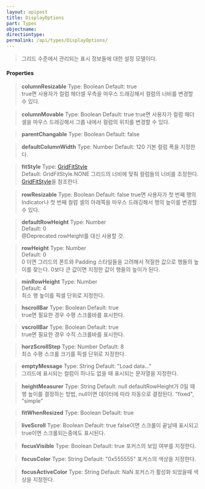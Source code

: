 ```yaml
---
layout: apipost
title: DisplayOptions
part: Types
objectname: 
directiontype: 
permalink: /api/types/DisplayOptions/
---
```



> 그리드 수준에서 관리되는 표시 정보들에 대한 설정 모델이다.

#### Properties

> **columnResizable**
> Type: Boolean 
> Default: true    
> true면 사용자가 컬럼 헤더셀 우측을 마우스 드래깅해서 컬럼의 너비를 변경할 수 있다.

> **columnMovable**
> Type: Boolean 
> Default: true 
> true면 사용자가 컬럼 헤더셀을 마우스 드래깅해서 그룹 내에서 컬럼의 위치를 변경할 수 있다.

> **parentChangable**
> Type: Boolean 
> Default: false 
> 

> **defaultColumnWidth**
> Type: Number 
> Default: 120
> 기본 컬럼 폭을 지정한다.

> **fitStyle**
> Type: [GridFitStyle](/api/types/)       
> Default: GridFitStyle.NONE 
> 그리드의 너비에 맞춰 컬럼들의 너비를 조정한다. [GridFitStyle](/api/types/)을 참조한다. 

> **rowResizable** 
> Type: Boolean 
> Default: false 
> true면 사용자가 첫 번째 행의 Indicator나 첫 번째 컬럼 셀의 아래쪽을 마우스 드래깅해서 행의 높이를 변경할 수 있다.  

> **defaultRowHeight** 
> Type: Number       
> Default: 0   
> @Deprecated rowHeight를 대신 사용할 것.

> **rowHeight** 
> Type: Number       
> Default: 0   
> 0 이면 그리드의 폰트와 Padding 스타일들을 고려해서 적절한 값으로 행들의 높이를 찾는다. 0보다 큰 값이면 지정한 값이 행들의 높이가 된다.   

> **minRowHeight** 
> Type: Number       
> Default: 4   
> 최소 행 높이를 픽셀 단위로 지정한다.  

> **hscrollBar**
> Type: Boolean 
> Default: true    
> true면 필요한 경우 수평 스크롤바를 표시한다.   

> **vscrollBar**
> Type: Boolean 
> Default: true   
> true면 필요한 경우 수직 스크롤바를 표시한다.

> **horzScrollStep**
> Type: Number 
> Default: 8   
> 최소 수평 스크롤 크기를 픽셀 단위로 지정한다.     

> **emptyMessage** 
> Type: String
> Default: "Load data..."   
> 그리드에 표시되는 컬럼이 하나도 없을 때 표시되는 문자열을 지정한다. 

> **heightMeasurer** 
> Type: String
> Default: null
> defaultRowHeight가 0일 때 행 높이를 결정하는 방법, null이면 데이터에 따라 자동으로 결정된다. "fixed", "simple"

> **fitWhenResized** 
> Type: Boolean
> Default: true
> 

> **liveScroll** 
> Type: Boolean
> Default: true
> false이면 스크롤이 끝날때 표시되고 true이면 스크롤되는중에도 표시된다.

> **focusVisible** 
> Type: Boolean
> Default: true
> 포커스의 보임 여부를 지정한다.

> **focusColor** 
> Type: String
> Default: "0x555555"
> 포커스의 색상을 지정한다.

> **focusActiveColor** 
> Type: String
> Default: NaN
> 포커스가 활성화 되었을때 색상을 지정한다.





